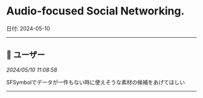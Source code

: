 # Audio-focused Social Networking.

日付: 2024-05-10

---

## 👤 ユーザー
*2024/05/10 11:08:58*

SFSymbolでデータが一件もない時に使えそうな素材の候補をあげてほしい

---
